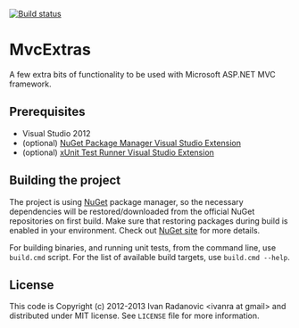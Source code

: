 [![Build status](https://ci.appveyor.com/api/projects/status/ltyius3n09pum0qo)](https://ci.appveyor.com/project/ivanra/mvcextras)
# MvcExtras

A few extra bits of functionality to be used with Microsoft ASP.NET MVC framework.

## Prerequisites

* Visual Studio 2012
* (optional) [NuGet Package Manager Visual Studio Extension][nuget-extension]
* (optional) [xUnit Test Runner Visual Studio Extension][xunit-test-runner]

## Building the project

The project is using [NuGet][nuget-site] package manager, so the necessary dependencies will be restored/downloaded from the official NuGet repositories on first build.
Make sure that restoring packages during build is enabled in your environment. Check out [NuGet site][nuget-restore-on-build] for more details.

For building binaries, and running unit tests, from the command line, use `build.cmd` script. For the list of available build targets, use `build.cmd --help`.


## License

This code is Copyright (c) 2012-2013 Ivan Radanovic &lt;ivanra at gmail&gt; and distributed under MIT license. See `LICENSE` file for more information.


[nuget-site]: http://nuget.org "NuGet Package Manager"
[nuget-restore-on-build]: http://docs.nuget.org/docs/workflows/using-nuget-without-committing-packages#Enabling_Package_Restore_During_Build "NuGet Restore On Build"
[nuget-extension]: http://visualstudiogallery.msdn.microsoft.com/27077b70-9dad-4c64-adcf-c7cf6bc9970c "NuGet Package Manager Visual Studio Extension" 
[xunit-test-runner]: http://visualstudiogallery.msdn.microsoft.com/463c5987-f82b-46c8-a97e-b1cde42b9099 "xUnit Test Runner Visual Studio Extension" 
[mvcextras-csvfileresult]: README.CsvFileResult.md "CsvFileResult"
